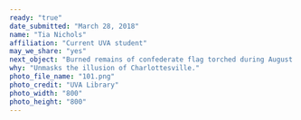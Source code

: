 ```yaml
---
ready: "true"
date_submitted: "March 28, 2018"
name: "Tia Nichols"
affiliation: "Current UVA student"
may_we_share: "yes"
next_object: "Burned remains of confederate flag torched during August 11-12, 2017"
why: "Unmasks the illusion of Charlottesville."
photo_file_name: "101.png"
photo_credit: "UVA Library"
photo_width: "800"
photo_height: "800"
---
```

